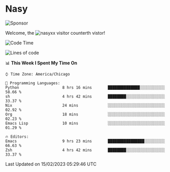 # Nasy

<!--
<p align="center">
<img height="200" src="https://github-readme-stats.vercel.app/api?username=nasyxx&count_private=true&show_icons=true&theme=dracula&include_all_commits=true"/>
<img height="200" src="https://github-readme-stats.vercel.app/api/top-langs/?username=nasyxx&theme=dracula&hide=html,jupyter+notebook&count_private=true&show_icons=true"/>
</p>

  
----------------
-->

![Sponsor](https://img.shields.io/static/v1.svg?label=Sponsor&message=%E2%9D%A4&logo=GitHub&style=flat&color=pink)
 
Welcome, the ![nasyxx visitor counter](https://count.getloli.com/get/@nasyxx?theme=rule34)th vistor!
 
<!--START_SECTION:waka-->
![Code Time](http://img.shields.io/badge/Code%20Time-3%2C156%20hrs%2025%20mins-blue)

![Lines of code](https://img.shields.io/badge/From%20Hello%20World%20I%27ve%20Written-5%20Million%20lines%20of%20code-blue)

📊 **This Week I Spent My Time On** 

```text
⌚︎ Time Zone: America/Chicago

💬 Programming Languages: 
Python                   8 hrs 16 mins       ██████████████░░░░░░░░░░░   58.66 % 
sh                       4 hrs 42 mins       ████████░░░░░░░░░░░░░░░░░   33.37 % 
Nix                      24 mins             ░░░░░░░░░░░░░░░░░░░░░░░░░   02.92 % 
Org                      18 mins             ░░░░░░░░░░░░░░░░░░░░░░░░░   02.23 % 
Emacs Lisp               10 mins             ░░░░░░░░░░░░░░░░░░░░░░░░░   01.29 % 

🔥 Editors: 
Emacs                    9 hrs 23 mins       ████████████████░░░░░░░░░   66.63 % 
Zsh                      4 hrs 42 mins       ████████░░░░░░░░░░░░░░░░░   33.37 % 

```


 Last Updated on 15/02/2023 05:29:46 UTC
<!--END_SECTION:waka-->

<!-- ![visitors](https://visitor-badge.laobi.icu/badge?page_id=nasyxx.nasyxx) -->
